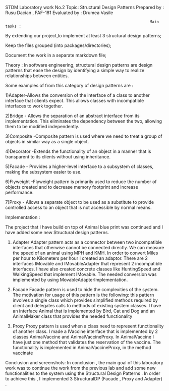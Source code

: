 STDM Laboratory work No.2
                                                               Topic: Structural Design Patterns
                                                               Prepared by : Rusu Dacian , FAF-181
                                                               Evaluated by : Drumea Vasile 
                                                               
                                                                    Main tasks :      
By extending our project,to implement at least 3 structural design patterns;

Keep the files grouped (into packages/directories);

Document the work in a separate markdown file;

Theory :
In software engineering, structural design patterns are design patterns that ease the design by identifying a simple way to realize relationships between entities.

Some examples of from this category of design patterns are :

1)Adapter-Allows the conversion of the interface of a class to another interface that clients expect. This allows classes with incompatible interfaces to work together.

2)Bridge - Allows the separation of an abstract interface from its implementation. This eliminates the dependency between the two, allowing them to be modified independently.

3)Composite -Composite pattern is used where we need to treat a group of objects in similar way as a single object.

4)Decorator -Extends the functionality of an object in a manner that is transparent to its clients without using inheritance.

5)Facade - Provides a higher-level interface to a subsystem of classes, making the subsystem easier to use.

6)Flyweight -Flyweight pattern is primarily used to reduce the number of objects created and to decrease memory footprint and increase performance.

7)Proxy - Allows a separate object to be used as a substitute to provide controlled access to an object that is not accessible by normal means.

Implementation :

The project that I have build on top of Animal blue print was continued and I have added some new Structural design patterns.

1) Adapter
Adapter pattern acts as a connector between two incompatible interfaces that otherwise cannot be connected directly.
We can measure the speed of an animal using MPH and KMH. In order to convert Miles per hour to Kilometers per hour I created an adaptor.
There are 2 interfaces IMovable and IMovableAdapter that represent 2 incompatible interfaces.
I have also created concrete classes like HuntingSpeed and WalkingSpeed that implement IMovable.
The needed conversion was implemented by using MovableAdapterImplementation.

2) Facade
Facade pattern is used to hide the complexities of the system. The motivation for usage of this pattern is the following:
this pattern involves a single class which provides simplified methods required by client and delegates calls to methods of existing system classes.
I have an interface Animal that is implemented by Bird, Cat and Dog and an AnimalMaker class
that provides the needed functionality

3) Proxy
Proxy pattern is used when a class need to represent functionality of another class.
I made a IVaccine interface that is implemented by 2 classes AnimalVaccine and AnimalVaccineProxy.
In AnimalVaccine I have just one method that validates the reservation of the vaccine.
The functionality is implemented in AnimalVaccineProxy, in the method vaccinate

Conclusion and screenshots:
In conclusion , the main goal of this laboratory work was to continue the work from the previous lab and add some new functionalities to the system using 
the Structural Design Patterns . In order to achieve this , I implemented 3 StructuralDP (Facade , Proxy and Adapter) .